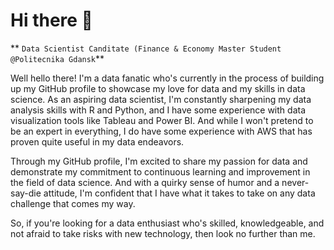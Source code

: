 # Hi there :beginner:

** `Data Scientist Canditate (Finance & Economy Master Student @Politecnika Gdansk`**

Well hello there! I'm a data fanatic who's currently in the process of building up my GitHub profile to showcase my love for data and my skills in data science. As an aspiring data scientist, I'm constantly sharpening my data analysis skills with R and Python, and I have some experience with data visualization tools like Tableau and Power BI. And while I won't pretend to be an expert in everything, I do have some experience with AWS that has proven quite useful in my data endeavors.

Through my GitHub profile, I'm excited to share my passion for data and demonstrate my commitment to continuous learning and improvement in the field of data science. And with a quirky sense of humor and a never-say-die attitude, I'm confident that I have what it takes to take on any data challenge that comes my way.

So, if you're looking for a data enthusiast who's skilled, knowledgeable, and not afraid to take risks with new technology, then look no further than me.

